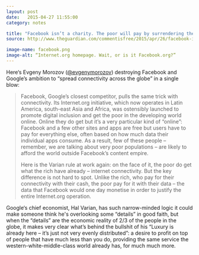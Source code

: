 ```yaml
---
layout: post
date:   2015-04-27 11:55:00
category: notes

title: "Facebook isn’t a charity. The poor will pay by surrendering their data"
source: http://www.theguardian.com/commentisfree/2015/apr/26/facebook-isnt-charity-poor-pay-by-surrending-their-data

image-name: facebook.png
image-alt: “Internet.org homepage. Wait, or is it Facebook.org?”
---
```


Here‘s Evgeny Morozov ([@evgenymorozov](https://twitter.com/evgenymorozov)) destroying Facebook and Google’s ambition to “spread connectivity across the globe” in a single blow:

> Facebook, Google’s closest competitor, pulls the same trick with connectivity. Its Internet.org initiative, which now operates in Latin America, south-east Asia and Africa, was ostensibly launched to promote digital inclusion and get the poor in the developing world online. Online they do get but it’s a very particular kind of “online”: Facebook and a few other sites and apps are free but users have to pay for everything else, often based on how much data their individual apps consume. As a result, few of these people – remember, we are talking about very poor populations – are likely to afford the world outside Facebook’s content empire.
>
>Here is the Varian rule at work again: on the face of it, the poor do get what the rich have already – internet connectivity. But the key difference is not hard to spot. Unlike the rich, who pay for their connectivity with their cash, the poor pay for it with their data – the data that Facebook would one day monetise in order to justify the entire Internet.org operation.

Google‘s chief economist, Hal Varian, has such narrow-minded logic it could make someone think he's overlooking some “details” in good faith, but when the “details” are the economic reality of 2/3 of the people in the globe, it makes very clear what’s behind the bullshit of his <span class="quote">“Luxury is already here – it’s just not very evenly distributed”</span>: a desire to profit on top of people that have much less than you do, providing the same service the western-white-middle-class world already has, for much much more.